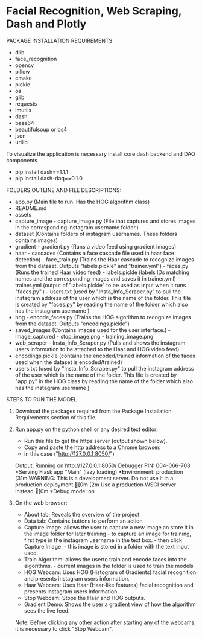 # Facial Recognition, Web Scraping, Dash and Plotly

PACKAGE INSTALLATION REQUIREMENTS:
- dlib
- face_recognition
- opencv
- pillow
- cmake
- pickle
- os
- glib
- requests
- imutils
- dash
- base64
- beautifulsoup or bs4
- json
- urllib

To visualize the application is necessary install core dash backend and DAQ components
- pip install dash==1.1.1  
- pip install dash-daq==0.1.0 


FOLDERS OUTLINE AND FILE DESCRIPTIONS:

- app.py (Main file to run. Has the HOG algorithm class)
- README.md
- assets
- capture_image
        - capture_image.py (File that captures and stores images in the corresponding instagram username folder.)
- dataset (Contains folders of instagram usernames. These folders contains images)
- gradient
        - gradient.py (Runs a video feed using gradient images)
- haar
        - cascades (Contains a face cascade file used in haar face detection)
        - face_train.py (Trains the Haar cascade to recognize images from the dataset. Outputs "labels.pickle" and "trainer.yml")
        - faces.py (Runs the trained Haar video feed)
        - labels.pickle (labels IDs matching names and the corresponding images and saves it in trainer.yml)
        - trainer.yml (output of "labels.pickle" to be used as input when it runs "faces.py".)
        - users.txt (used by "Insta_Info_Scraper.py" to pull the instagram address of the user which is the name of the folder. This file is created by "faces.py" by reading the name of the folder which also has the instagram username )
- hog
        - encode_faces.py (Trains the HOG algorithm to recognize images from the dataset. Outputs "encodings.pickle")
- saved_images (Contains images used for the  user interface.)
        - image_captured
        - stop_image.png
        - training_image.png
- web_scraper
        - Insta_Info_Scraper.py (Pulls and shows the instagram users information to be attached to the Haar and HOG video feed)
 - encodings.pickle (contains the encoded/trained information of the faces used when the dataset is encoded/trained)
 - users.txt (used by "Insta_Info_Scraper.py" to pull the instagram address of the user which is the name of the folder. This file is created by "app.py" in the HOG class by reading the name of the folder which also has the instagram username )

STEPS TO RUN THE MODEL

1. Download the packages required from the Package Installation Requirements section of this file.
2. Run app.py on the python shell or any desired text editor: 
   - Run this file to get the https server (output shown below). 
   - Copy and paste the http address to a Chrome browser.
   - in this case ("http://127.0.0.1:8050/")
   
   Output:
   Running on http://127.0.0.1:8050/
   Debugger PIN: 004-066-703
   *Serving Flask app "Main" (lazy loading)
   *Environment: production
   [31m   WARNING: This is a development server. Do not use it in a production deployment.[0m
   [2m   Use a production WSGI server instead.[0m
   *Debug mode: on

2. On the web browser:
    - About tab: Reveals the overview of the project
    - Data tab: Contains buttons to perform an action
    - Capture Image: allows the user to capture a new image an store it in the image folder for later training
            - to capture an image for training, first type in the instagram username in the text box.
            - then click Capture Image.
            - this image is stored in a folder with the text input used.
    - Train Algorithm: allows the userto train and encode faces into the algorithms.
            - current images in the folder is used to train the models
    - HOG Webcam: Uses HOG (Histogram of Gradients) facial recognition and presents instagram users information.
    - Haar Webcam: Uses Haar (Haar-like features) facial recognition and presents instagram users information.
    - Stop Webcam: Stops the Haar and HOG outputs.
    - Gradient Demo: Shows the user a gradient view of how the algorithm sees the live feed.
    
    Note: Before clicking any other action after starting any of the webcams, it is necessary to click "Stop Webcam".
         

 
 
